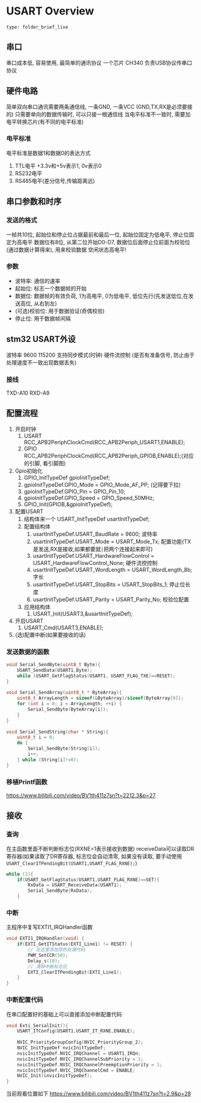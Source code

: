 # USART Overview
 
```ccard
type: folder_brief_live
```
## 串口
串口成本低, 容易使用, 最简单的通讯协议
一个芯片 CH340 负责USB协议传串口协议

## 硬件电路
简单双向串口通讯需要两条通信线, 一条GND, 一条VCC (GND,TX,RX是必须要接的)
只需要单向的数据传输时, 可以只接一根通信线
当电平标准不一致时, 需要加电平转换芯片(有不同的电平标准)

### 电平标准
电平标准是数据1和数据0的表达方式
1. TTL电平 +3.3v和+5v表示1, 0v表示0
2. RS232电平
3. RS485电平(差分信号,传输距离远)

## 串口参数和时序
### 发送的格式
一帧共10位, 起始位和停止位占据最前和最后一位, 起始位固定为低电平, 停止位固定为高电平
数据位有8位, 从第二位开始D0-D7, 数据位后面停止位前面为校验位(通过数据计算得来), 用来校验数据
空闲状态高电平!

### 参数
- 波特率: 通信的速率
- 起始位: 标志一个数据帧的开始
- 数据位: 数据帧的有效负荷, 1为高电平, 0为低电平, 低位先行(先发送低位,在发送高位, 从右到左)
- (可选)校验位: 用于数据验证(奇偶校验)
- 停止位: 用于数据帧间隔
## stm32 USART外设
波特率 9600 115200
支持同步模式(时钟)
硬件流控制 (是否有准备信号, 防止由于处理速度不一致出现数据丢失)

### 接线
TXD-A10
RXD-A9

## 配置流程
1. 开启时钟
	1. USART RCC_APB2PeriphClockCmd(RCC_APB2Periph_USART1,ENABLE);
	2. GPIO RCC_APB2PeriphClockCmd(RCC_APB2Periph_GPIOB,ENABLE);(对应的引脚, 看引脚图)
2. Gpio初始化
	1. GPIO_InitTypeDef gpioInitTypeDef;  
	2. gpioInitTypeDef.GPIO_Mode = GPIO_Mode_AF_PP;  (记得要下拉)
	3. gpioInitTypeDef.GPIO_Pin = GPIO_Pin_10;  
	4. gpioInitTypeDef.GPIO_Speed = GPIO_Speed_50MHz;  
	5. GPIO_Init(GPIOB,&gpioInitTypeDef);
3. 配置USART
	1. 结构体来一个 USART_InitTypeDef usartInitTypeDef;
	2. 配置结构体
		1. usartInitTypeDef.USART_BaudRate = 9600; 波特率
		2. usartInitTypeDef.USART_Mode = USART_Mode_Tx; 配置功能(TX是发送,RX是接收,如果都要就`|`把两个连接起来即可)
		3. usartInitTypeDef.USART_HardwareFlowControl = USART_HardwareFlowControl_None; 硬件流控控制
		4. usartInitTypeDef.USART_WordLength = USART_WordLength_8b; 字长
		5. usartInitTypeDef.USART_StopBits = USART_StopBits_1; 停止位长度
		6. usartInitTypeDef.USART_Parity = USART_Parity_No; 校验位配置
	3. 应用结构体
		1. USART_Init(USART3,&usartInitTypeDef);
4. 开启USART
	1. USART_Cmd(USART3,ENABLE);
5. (选)配置中断(如果要接收的话)

### 发送数据的函数
```c
void Serial_SendByte(uint8_t Byte){  
    USART_SendData(USART1,Byte);  
    while (USART_GetFlagStatus(USART1, USART_FLAG_TXE)==RESET);  
}  
  
void Serial_SendArray(uint8_t * ByteArray){  
    uint8_t ArrayLength = sizeof(&ByteArray)/sizeof(ByteArray[0]);  
    for (int i = 0; i < ArrayLength; ++i) {  
        Serial_SendByte(ByteArray[i]);  
    }  
}  
  
void Serial_SendString(char * String){  
    uint8_t i = 0;  
    do {  
        Serial_SendByte(String[i]);  
        i++;  
    } while (String[i]!=0);  
}
```

### 移植Printf函数
https://www.bilibili.com/video/BV1th411z7sn?t=2212.3&p=27

## 接收
### 查询
在主函数里面不断判断标志位(RXNE=1表示接收到数据)
receiveData可以读取DR寄存器(如果读取了DR寄存器, 标志位会自动清零, 如果没有读取, 要手动使用`USART_ClearITPendingBit(USART1,USART_FLAG_RXNE);`)
```c
while (1){  
    if(USART_GetFlagStatus(USART1,USART_FLAG_RXNE)==SET){  
        RxData = USART_ReceiveData(USART1);  
        Serial_SendByte(RxData);  
    }
```

### 中断
主程序中复写EXTI1_IRQHandler函数
```c
void EXTI1_IRQHandler(void) {  
    if(EXTI_GetITStatus(EXTI_Line1) != RESET) {  
        // 在这里添加您的处理代码  
        PWM_SetCCR(50);  
        Delay_s(10);  
        // 清除中断标志位  
        EXTI_ClearITPendingBit(EXTI_Line1);  
    }  
}
```

### 中断配置代码
在串口配置好的基础上可以直接添加中断配置代码
```c
void Exti_SerialInit(){  
    USART_ITConfig(USART1,USART_IT_RXNE,ENABLE);  
  
    NVIC_PriorityGroupConfig(NVIC_PriorityGroup_2);  
    NVIC_InitTypeDef nvicInitTypeDef;  
    nvicInitTypeDef.NVIC_IRQChannel = USART1_IRQn;  
    nvicInitTypeDef.NVIC_IRQChannelSubPriority = 1;  
    nvicInitTypeDef.NVIC_IRQChannelPreemptionPriority = 1;  
    nvicInitTypeDef.NVIC_IRQChannelCmd = ENABLE;  
    NVIC_Init(&nvicInitTypeDef);  
}
```

当前观看位置如下
https://www.bilibili.com/video/BV1th411z7sn?t=2.9&p=28